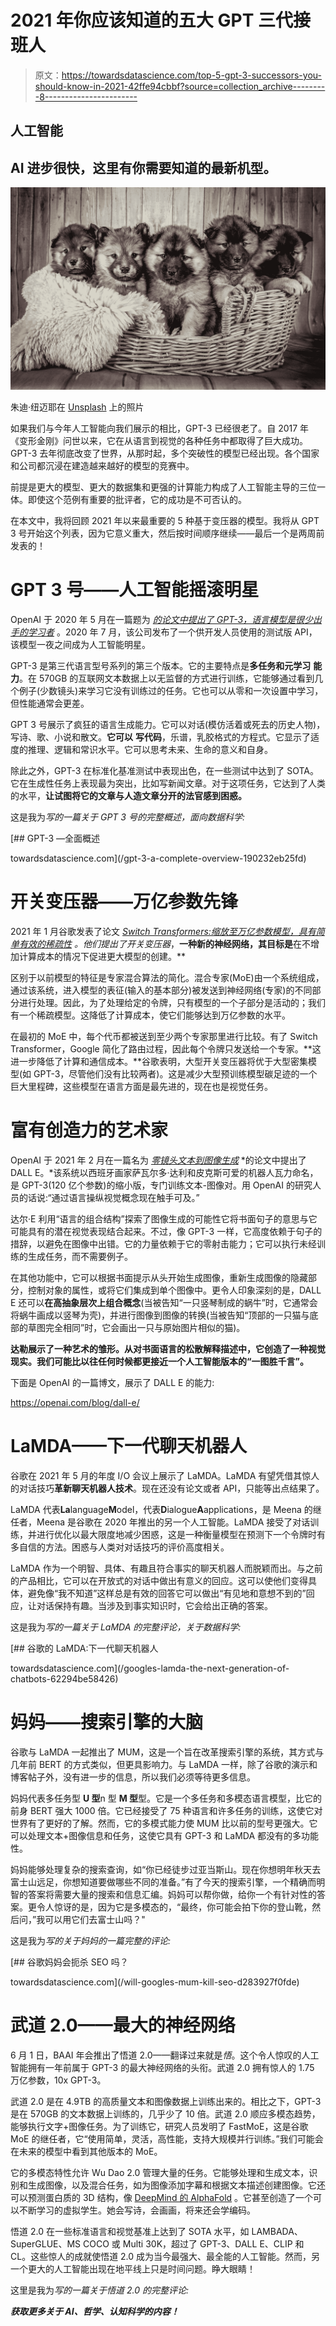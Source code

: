 # 2021 年你应该知道的五大 GPT 三代接班人

> 原文：<https://towardsdatascience.com/top-5-gpt-3-successors-you-should-know-in-2021-42ffe94cbbf?source=collection_archive---------8----------------------->

## 人工智能

## AI 进步很快，这里有你需要知道的最新机型。

![](img/ffa82cc021d788d7e0774bf7261637a1.png)

朱迪·纽迈耶在 [Unsplash](https://unsplash.com?utm_source=medium&utm_medium=referral) 上的照片

如果我们与今年人工智能向我们展示的相比，GPT-3 已经很老了。自 2017 年《变形金刚》问世以来，它在从语言到视觉的各种任务中都取得了巨大成功。GPT-3 去年彻底改变了世界，从那时起，多个突破性的模型已经出现。各个国家和公司都沉浸在建造越来越好的模型的竞赛中。

前提是更大的模型、更大的数据集和更强的计算能力构成了人工智能主导的三位一体。即使这个范例有重要的批评者，它的成功是不可否认的。

在本文中，我将回顾 2021 年以来最重要的 5 种基于变压器的模型。我将从 GPT 3 号开始这个列表，因为它意义重大，然后按时间顺序继续——最后一个是两周前发表的！

# GPT 3 号——人工智能摇滚明星

OpenAI 于 2020 年 5 月在一篇题为 [*的论文中提出了 GPT-3，语言模型是很少出手的学习者*](https://arxiv.org/abs/2005.14165) 。2020 年 7 月，该公司发布了一个供开发人员使用的测试版 API，该模型一夜之间成为人工智能明星。

GPT-3 是第三代语言型号系列的第三个版本。它的主要特点是**多任务和元学习** **能力**。在 570GB 的互联网文本数据上以无监督的方式进行训练，它能够通过看到几个例子(少数镜头)来学习它没有训练过的任务。它也可以从零和一次设置中学习，但性能通常会更差。

GPT 3 号展示了疯狂的语言生成能力。它可以对话(模仿活着或死去的历史人物)，写诗、歌、小说和散文。**它可以** **写代码**，乐谱，乳胶格式的方程式。它显示了适度的推理、逻辑和常识水平。它可以思考未来、生命的意义和自身。

除此之外，GPT-3 在标准化基准测试中表现出色，在一些测试中达到了 SOTA。它在生成性任务上表现最为突出，比如写新闻文章。对于这项任务，它达到了人类的水平，**让试图将它的文章与人造文章分开的法官感到困惑。**

这是我为*写的一篇关于 GPT 3 号的完整概述，面向数据科学:*

</gpt-3-a-complete-overview-190232eb25fd> [## GPT-3 —全面概述

towardsdatascience.com](/gpt-3-a-complete-overview-190232eb25fd) 

# 开关变压器——万亿参数先锋

2021 年 1 月谷歌发表了论文 [*Switch Transformers:缩放至万亿参数模型，具有简单有效的稀疏性*](https://arxiv.org/abs/2101.03961) *。*他们提出了开关变压器**，**一种新的神经网络，其目标是**在不增加计算成本的情况下促进更大模型的创建。**

区别于以前模型的特征是专家混合算法的简化。混合专家(MoE)由一个系统组成，通过该系统，进入模型的表征(输入的基本部分)被发送到神经网络(专家)的不同部分进行处理。因此，为了处理给定的令牌，只有模型的一个子部分是活动的；我们有一个稀疏模型。这降低了计算成本，使它们能够达到万亿参数的水平。

在最初的 MoE 中，每个代币都被送到至少两个专家那里进行比较。有了 Switch Transformer，Google 简化了路由过程，因此每个令牌只发送给一个专家。**这进一步降低了计算和通信成本。**谷歌表明，大型开关变压器将优于大型密集模型(如 GPT-3，尽管他们没有比较两者)。这是减少大型预训练模型碳足迹的一个巨大里程碑，这些模型在语言方面是最先进的，现在也是视觉任务。

# 富有创造力的艺术家

OpenAI 于 2021 年 2 月在一篇名为 [*零镜头文本到图像生成*](https://arxiv.org/pdf/2102.12092.pdf) *的论文中提出了 DALL E。*该系统以西班牙画家萨瓦尔多·达利和皮克斯可爱的机器人瓦力命名，是 GPT-3(120 亿个参数)的缩小版，专门训练文本-图像对。用 OpenAI 的研究人员的话说:“通过语言操纵视觉概念现在触手可及。”

达尔·E 利用“语言的组合结构”探索了图像生成的可能性它将书面句子的意思与它可能具有的潜在视觉表现结合起来。不过，像 GPT-3 一样，它高度依赖于句子的措辞，以避免在图像中出错。它的力量依赖于它的零射击能力；它可以执行未经训练的生成任务，而不需要例子。

在其他功能中，它可以根据书面提示从头开始生成图像，重新生成图像的隐藏部分，控制对象的属性，或将它们集成到单个图像中。更令人印象深刻的是，DALL E 还可以**在高抽象层次上组合概念**(当被告知“一只竖琴制成的蜗牛”时，它通常会将蜗牛画成以竖琴为壳)，并进行图像到图像的转换(当被告知“顶部的一只猫与底部的草图完全相同”时，它会画出一只与原始图片相似的猫)。

**达勒展示了一种艺术的雏形。从对书面语言的松散解释描述中，它创造了一种视觉现实。我们可能比以往任何时候都更接近一个人工智能版本的“一图胜千言”。**

下面是 OpenAI 的一篇博文，展示了 DALL E 的能力:

<https://openai.com/blog/dall-e/>  

# LaMDA——下一代聊天机器人

谷歌在 2021 年 5 月的年度 I/O 会议上展示了 LaMDA。LaMDA 有望凭借其惊人的对话技巧**革新聊天机器人技术**。现在还没有论文或者 API，只能等出点结果了。

LaMDA 代表**La**language**M**odel，代表**D**ialogue**A**applications，是 Meena 的继任者，Meena 是谷歌在 2020 年推出的另一个人工智能。LaMDA 接受了对话训练，并进行优化以最大限度地减少困惑，这是一种衡量模型在预测下一个令牌时有多自信的方法。困惑与人类对对话技巧的评价高度相关。

LaMDA 作为一个明智、具体、有趣且符合事实的聊天机器人而脱颖而出。与之前的产品相比，它可以在开放式的对话中做出有意义的回应。这可以使他们变得具体，避免像“我不知道”这样总是有效的回答它可以做出“有见地和意想不到的”回应，让对话保持有趣。当涉及到事实知识时，它会给出正确的答案。

这是我为*写的一篇关于 LaMDA 的完整评论，关于数据科学:*

</googles-lamda-the-next-generation-of-chatbots-62294be58426> [## 谷歌的 LaMDA:下一代聊天机器人

towardsdatascience.com](/googles-lamda-the-next-generation-of-chatbots-62294be58426) 

# 妈妈——搜索引擎的大脑

谷歌与 LaMDA 一起推出了 MUM，这是一个旨在改革搜索引擎的系统，其方式与几年前 BERT 的方式类似，但更具影响力。与 LaMDA 一样，除了谷歌的演示和博客帖子外，没有进一步的信息，所以我们必须等待更多信息。

妈妈代表多任务型 **U 型**n 型 **M 型**型。它是一个多任务和多模态语言模型，比它的前身 BERT 强大 1000 倍。它已经接受了 75 种语言和许多任务的训练，这使它对世界有了更好的了解。然而，它的多模式能力使 MUM 比以前的型号更强大。它可以处理文本+图像信息和任务，这使它具有 GPT-3 和 LaMDA 都没有的多功能性。

妈妈能够处理复杂的搜索查询，如“你已经徒步过亚当斯山。现在你想明年秋天去富士山远足，你想知道要做哪些不同的准备。”有了今天的搜索引擎，一个精确而明智的答案将需要大量的搜索和信息汇编。妈妈可以帮你做，给你一个有针对性的答案。更令人惊讶的是，因为它是多模态的，“最终，你可能会拍下你的登山靴，然后问，”我可以用它们去富士山吗？"

这是我为*写的关于妈妈的一篇完整的评论:*

</will-googles-mum-kill-seo-d283927f0fde> [## 谷歌妈妈会扼杀 SEO 吗？

towardsdatascience.com](/will-googles-mum-kill-seo-d283927f0fde) 

# 武道 2.0——最大的神经网络

6 月 1 日，BAAI 年会推出了悟道 2.0——翻译过来就是*悟*。这个令人惊叹的人工智能拥有一年前属于 GPT-3 的最大神经网络的头衔。武道 2.0 拥有惊人的 1.75 万亿参数，10x GPT-3。

武道 2.0 是在 4.9TB 的高质量文本和图像数据上训练出来的。相比之下，GPT-3 是在 570GB 的文本数据上训练的，几乎少了 10 倍。武道 2.0 顺应多模态趋势，能够执行文字+图像任务。为了训练它，研究人员发明了 FastMoE，这是谷歌 MoE 的继任者，它“使用简单，灵活，高性能，支持大规模并行训练。”我们可能会在未来的模型中看到其他版本的 MoE。

它的多模态特性允许 Wu Dao 2.0 管理大量的任务。它能够处理和生成文本，识别和生成图像，以及混合任务，如为图像添加字幕和根据文本描述创建图像。它还可以预测蛋白质的 3D 结构，像 [DeepMind 的 AlphaFold](https://venturebeat.com/2020/11/30/deepmind-claims-its-ai-can-predict-how-proteins-will-fold-with-state-of-the-art-accuracy/) 。它甚至创造了一个可以不断学习的虚拟学生。她会写诗，会画画，将来还会学编码。

悟道 2.0 在一些标准语言和视觉基准上达到了 SOTA 水平，如 LAMBADA、SuperGLUE、MS COCO 或 Multi 30K，超过了 GPT-3、DALL E、CLIP 和 CL。这些惊人的成就使悟道 2.0 成为当今最强大、最全能的人工智能。然而，另一个更大的人工智能出现在地平线上只是时间问题。睁大眼睛！

这里是我为*写的一篇关于悟道 2.0 的完整评论:*

</gpt-3-scared-you-meet-wu-dao-2-0-a-monster-of-1-75-trillion-parameters-832cd83db484>  ***获取更多关于 AI、哲学、认知科学的内容！***